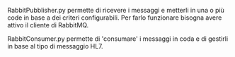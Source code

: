 RabbitPubblisher.py permette di ricevere i messaggi e metterli in una o più code
in base a dei criteri configurabili. Per farlo funzionare bisogna avere attivo il cliente di 
RabbitMQ.

RabbitConsumer.py permette di 'consumare' i messaggi in coda e di gestirli in base al tipo di 
messaggio HL7.

